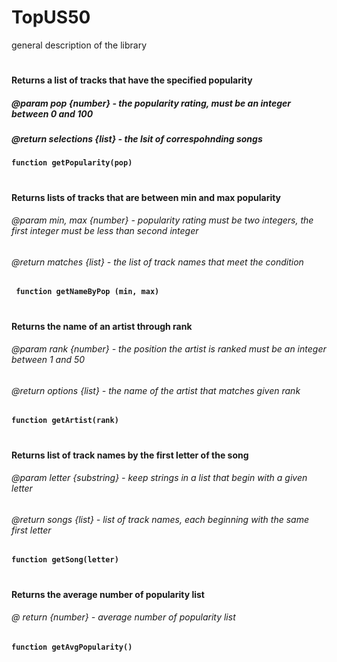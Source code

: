 # TopUS50
general description of the library
#

#### Returns a list of tracks that have the specified popularity
##### @param pop {number} - the popularity rating, must be an integer between 0 and 100
##### @return selections {list} - the lsit of correspohnding songs
**` function getPopularity(pop) `**
#

#### Returns lists of tracks that are between min and max popularity
###### @param min, max {number} - popularity rating must be two integers, the first integer must be less than second integer  
###### @return matches {list} - the list of track names that meet the condition 
**` function getNameByPop (min, max)`**
#

#### Returns the name of an artist through rank 
###### @param rank {number} - the position the artist is ranked must be an integer between 1 and 50 
###### @return options {list} - the name of the artist that matches given rank 
**` function getArtist(rank) `**
#
#### Returns list of track names by the first letter of the song 
###### @param letter {substring} - keep strings in a list that begin with a given letter
###### @return songs {list} - list of track names, each beginning with the same first letter 
**` function getSong(letter) `**
#
#### Returns the average number of popularity list 
###### @ return {number} - average number of popularity list 
**` function getAvgPopularity() `**
#
